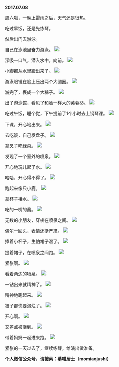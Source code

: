 
          
**2017.07.08**

周六啦，一晚上雷雨之后，天气还是很热。

吃过早饭，还是先练琴。

然后出门去游泳。

自己在泳池里奋力游泳。
![](https://mmbiz.qlogo.cn/mmbiz_jpg/uDI3FLln00aM8LRsPYt3K58315x1yVlbg6V79x2qibqn2mnwn4gdffEWXQCCQO0ktJ3S76lulOQOpzRt4kYrU2A/0?wx_fmt=jpeg)


深吸一口气，潜入水中，向前。
![](https://mmbiz.qlogo.cn/mmbiz_jpg/uDI3FLln00aM8LRsPYt3K58315x1yVlbnfok99HqAznO6ZoME3JALiclQ7o4icvSbvBoT1prkXNlHibWYIibskuF9w/0?wx_fmt=jpeg)


小脚都从水里蹬出来了。
![](https://mmbiz.qlogo.cn/mmbiz_jpg/uDI3FLln00aM8LRsPYt3K58315x1yVlbUkGLEzCicVf1PjMaY4iaOqXib15wVpBJsJ4icTx8Kv5Abgdk9NztPuRmNA/0?wx_fmt=jpeg)


游泳眼镜在脸上压出两个大圆圈。
![](https://mmbiz.qlogo.cn/mmbiz_jpg/uDI3FLln00aM8LRsPYt3K58315x1yVlblW6SKeVkvphkSicyvN8xldHOAg6ZGibr9EaoE3r9ayKSXwia2Jod6Y15g/0?wx_fmt=jpeg)


游完了，裹成一个大粽子。
![](https://mmbiz.qlogo.cn/mmbiz_jpg/uDI3FLln00aM8LRsPYt3K58315x1yVlbFeQgqyKzzzycf34McUUoh0R8DNibYbratf9mDt7n21mia8yib8oTgLzicA/0?wx_fmt=jpeg)


出了游泳馆，看见了和脸一样大的芙蓉葵。
![](https://mmbiz.qlogo.cn/mmbiz_jpg/uDI3FLln00aM8LRsPYt3K58315x1yVlbZ8THZEsguMhZ7ichPP7iaD9hJiaEhOFwRjP1p4ziaib45nK2iauYa6F0R9CA/0?wx_fmt=jpeg)


吃过午饭，睡个觉，下午提前了1个小时去上钢琴课。
![](https://mmbiz.qlogo.cn/mmbiz_jpg/uDI3FLln00aM8LRsPYt3K58315x1yVlbicyeH80eRbGn74DJjqA63ko4OHB7UFI5qKkK8gJVHJ74kyzjJVwsL8w/0?wx_fmt=jpeg)


下课，开心地出来。
![](https://mmbiz.qlogo.cn/mmbiz_jpg/uDI3FLln00aM8LRsPYt3K58315x1yVlbv6ibIYrLPBheaW8dWRSS61GXdJQntJ1lb0KkAUrwoicicjfAFmIf5RuTw/0?wx_fmt=jpeg)


去吃饭，自己发盘子。
![](https://mmbiz.qlogo.cn/mmbiz_jpg/uDI3FLln00aM8LRsPYt3K58315x1yVlbnFb9C7vSRtf6myg9auAc6hOUyp3XAV42Cy3Z3ZylkkkEiadUONmuGPA/0?wx_fmt=jpeg)


拿叉子吃绿菜。
![](https://mmbiz.qlogo.cn/mmbiz_jpg/uDI3FLln00aM8LRsPYt3K58315x1yVlbPKa6ya51JmbaKWcd2kqPiavof1CT3cPkJRo9HXVkALFibnLbxx4hMPFQ/0?wx_fmt=jpeg)


发现了一个室外的喷泉。
![](https://mmbiz.qlogo.cn/mmbiz_jpg/uDI3FLln00aM8LRsPYt3K58315x1yVlbabEHQAZIGvZbznuu1Da27axOiaMdBLE9Rw6US8ejWJiaYiarWmpyMoYCw/0?wx_fmt=jpeg)


开心地玩儿起了水。
![](https://mmbiz.qlogo.cn/mmbiz_jpg/uDI3FLln00aM8LRsPYt3K58315x1yVlbNVeDejYFyCAoicJ6bpA7FcGvFXvcSSOjQGozJusgTmAld27olU6wG6Q/0?wx_fmt=jpeg)


哈哈，开心得不得了。
![](https://mmbiz.qlogo.cn/mmbiz_jpg/uDI3FLln00aM8LRsPYt3K58315x1yVlbXWjtyB73ibo3Tl9BgUTbCnXv9ZC7ZbXD94DzxJagGDib7r5tibbSmiadww/0?wx_fmt=jpeg)


跑起来像只小鹿。
![](https://mmbiz.qlogo.cn/mmbiz_jpg/uDI3FLln00aM8LRsPYt3K58315x1yVlb2O7GfSJwt0VJCL1mCAy17bmIZGGXMhKMDkdgN6VjxBzNOEnVVbcDMQ/0?wx_fmt=jpeg)


拿杯子接水。
![](https://mmbiz.qlogo.cn/mmbiz_jpg/uDI3FLln00aM8LRsPYt3K58315x1yVlbXl1271Wu7tM1YwQ1a7l3Fg4195WNMjicIODNbDdIU4ibBSMB1Vy8DiccA/0?wx_fmt=jpeg)


吃的一嘴的酱。
![](https://mmbiz.qlogo.cn/mmbiz_jpg/uDI3FLln00aM8LRsPYt3K58315x1yVlbibiadGAbicGKCLFP259Ujz2zyxHAeSEOyYJKkFOLaUIpsAqFapxL3o50Q/0?wx_fmt=jpeg)


无数的小朋友，穿梭在喷泉之间。
![](https://mmbiz.qlogo.cn/mmbiz_jpg/uDI3FLln00aM8LRsPYt3K58315x1yVlbiatWtJSIHgNyQuOV1ShhdoGFGLR0zhG3aC1pkanfVO5VEVdk84821bg/0?wx_fmt=jpeg)


偶尔一回头，表情还挺严肃。
![](https://mmbiz.qlogo.cn/mmbiz_jpg/uDI3FLln00aM8LRsPYt3K58315x1yVlbZoRUjUJevdt9y6khU76PZ0pQP9CjiaNozU86MmPMpTzfyBDCXHqPUSA/0?wx_fmt=jpeg)


捧着小杯子，生怕裙子湿了。
![](https://mmbiz.qlogo.cn/mmbiz_jpg/uDI3FLln00aM8LRsPYt3K58315x1yVlbkQiczF5PZBISJ8H7UzmA60qu8KPJTAxiaLd8ZelCiapUbaJlR9ibNiaT2Nw/0?wx_fmt=jpeg)


提着裙子，在喷泉之间跑。
![](https://mmbiz.qlogo.cn/mmbiz_jpg/uDI3FLln00aM8LRsPYt3K58315x1yVlbics0afHrzrezsAI2CCVOLkh6Gh0Pl1RTcV2kuC02cJUeVXrww4MAnRw/0?wx_fmt=jpeg)


紧张啊。
![](https://mmbiz.qlogo.cn/mmbiz_jpg/uDI3FLln00aM8LRsPYt3K58315x1yVlbC7EhWDE6eGQ9J5Raq1CAMxialWtE8nF7Z3ZpSvgyBmHKGaH2Ov3zVcQ/0?wx_fmt=jpeg)


看着两边的喷泉。
![](https://mmbiz.qlogo.cn/mmbiz_jpg/uDI3FLln00aM8LRsPYt3K58315x1yVlbXOYx0qIfibj5TaYaA4ay481UsN8FgCWfC2kVibDibj570j16xhohEXzAw/0?wx_fmt=jpeg)


一钻出来就精神了。
![](https://mmbiz.qlogo.cn/mmbiz_jpg/uDI3FLln00aM8LRsPYt3K58315x1yVlb8aoIlMkMlnvV6rEqib3wGKooaicouKV8LtTcqBXSgPo7D3FW0ZITxDkQ/0?wx_fmt=jpeg)


精神地跑起来。
![](https://mmbiz.qlogo.cn/mmbiz_jpg/uDI3FLln00aM8LRsPYt3K58315x1yVlbgf1xR8IIYDxhc34FGkYyFIbYfHvkjxO5pP7cRaX2DPicMSNiaKeeSMmA/0?wx_fmt=jpeg)


被子都快要泡烂了。
![](https://mmbiz.qlogo.cn/mmbiz_jpg/uDI3FLln00aM8LRsPYt3K58315x1yVlbM5cic9ONSoPcGzAK0ktTiapia1kB9wjicGLg2M5Y6SfdTqMh3z8hTmGy3g/0?wx_fmt=jpeg)


开心啊。
![](https://mmbiz.qlogo.cn/mmbiz_jpg/uDI3FLln00aM8LRsPYt3K58315x1yVlbgtaVARAdLSadibIHvcIafH5QQM7TnmlMyb79Tg0iaEyEO1jkibrlZArWQ/0?wx_fmt=jpeg)


又差点被浇到。
![](https://mmbiz.qlogo.cn/mmbiz_jpg/uDI3FLln00aM8LRsPYt3K58315x1yVlbTXsgvVNMHyqZTwCYFKjRFMibIYGFPNpxMiclSp7HArnlgUphwrLoZY6A/0?wx_fmt=jpeg)


带着妈妈一起进来跑。
![](https://mmbiz.qlogo.cn/mmbiz_jpg/uDI3FLln00aM8LRsPYt3K58315x1yVlbAsPR21JDNKrbpT7dwD53yJvNLJJHsCZDNLiaCzIwzwicLlOUnp95nB3g/0?wx_fmt=jpeg)


紧张的一天过去了，继续练琴，给演出做准备。


**个人微信公众号，请搜索：摹喵居士（momiaojushi）**

        